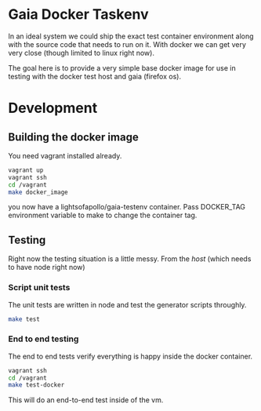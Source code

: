 # Gaia Docker Taskenv

In an ideal system we could ship the exact test container environment
along with the source code that needs to run on it. With docker we can
get very very close (though limited to linux right now).

The goal here is to provide a very simple base docker image for use in
testing with the docker test host and gaia (firefox os).


# Development

## Building the docker image

You need vagrant installed already.

```sh
vagrant up
vagrant ssh
cd /vagrant
make docker_image
```

you now have a lightsofapollo/gaia-testenv container. Pass DOCKER_TAG environment variable to make to change the container tag.

## Testing

Right now the testing situation is a little messy.
From the _host_ (which needs to have node right now)

### Script unit tests

The unit tests are written in node and test the generator scripts
throughly.

```sh
make test
```

### End to end testing

The end to end tests verify everything is happy inside the docker
container.

```sh
vagrant ssh
cd /vagrant
make test-docker
```

This will do an end-to-end test inside of the vm.
